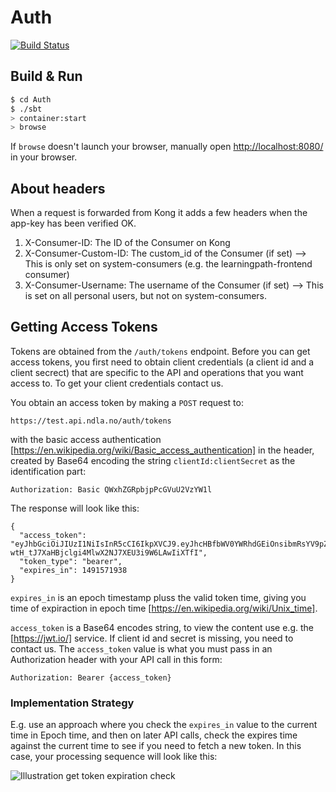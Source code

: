 # Auth #
[![Build Status](https://travis-ci.org/NDLANO/auth.svg?branch=master)](https://travis-ci.org/NDLANO/auth)

## Build & Run ##

```sh
$ cd Auth
$ ./sbt
> container:start
> browse
```

If `browse` doesn't launch your browser, manually open [http://localhost:8080/](http://localhost:8080/) in your browser.

## About headers
When a request is forwarded from Kong it adds a few headers when the app-key has been verified OK.

1. X-Consumer-ID: The ID of the Consumer on Kong
2. X-Consumer-Custom-ID: The custom_id of the Consumer (if set) --> This is only set on system-consumers (e.g. the learningpath-frontend consumer)
3. X-Consumer-Username: The username of the Consumer (if set) --> This is set on all personal users, but not on system-consumers.

## Getting Access Tokens

Tokens are obtained from the ```/auth/tokens``` endpoint.  Before you can get access tokens, you first need to obtain 
client credentials (a client id and a client secrect) that are specific to the API and operations that you want access to.
To get your client credentials contact us. 

You obtain an access token by making a ```POST``` request to:

``` 
https://test.api.ndla.no/auth/tokens
```
with the basic access authentication [https://en.wikipedia.org/wiki/Basic_access_authentication] in the header, 
created by Base64 encoding the string ```clientId:clientSecret``` as the identification part:

``` 
Authorization: Basic QWxhZGRpbjpPcGVuU2VzYW1l
```


The response will look like this:

```
{
  "access_token": "eyJhbGciOiJIUzI1NiIsInR5cCI6IkpXVCJ9.eyJhcHBfbWV0YWRhdGEiOnsibmRsYV9pZCI6ImtLVEdQXN3RFZKQ0tZZkxkejJlamZray5saXN0aW5nLmZyb250ZW5kIiwicm9sZXMiOltdfSwiaXNzIjoia0tUR2NBc3dEVkpDS1lmTGR6MmVqZmtrLmxpc3RpbmcuZnJvbnRlbmQiLCJpYXQiOjE0OTE1NjgzMzgsImV4cCI6MTQ5MTU3MTkzOH0.-wtH_tJ7XaHBjclgi4MlwX2NJ7XEU3i9W6LAwIiXTfI",
  "token_type": "bearer",
  "expires_in": 1491571938
}
```

```expires_in``` is an epoch timestamp pluss the valid token time, giving you time of expiraction in epoch time 
[https://en.wikipedia.org/wiki/Unix_time]. 

```access_token``` is a Base64 encodes string, to view the content use e.g. the [https://jwt.io/] service. If client id 
and secret is missing, you need to contact us.
The ```access_token``` value is what you must pass in an Authorization header with your API call in this form:
``` 
Authorization: Bearer {access_token}
```

### Implementation Strategy

E.g. use an approach where you check the ```expires_in``` value to the current time in Epoch time, and 
then on later API calls, check the expires time against the current time to see if you need to fetch a new token. 
In this case, your processing sequence will look like this:


![Illustration get token expiration check](get-token-check-expiration.png?raw=true "Get token expiration check")
